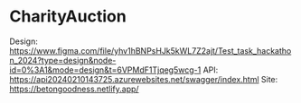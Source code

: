# CharityAuction
Design: https://www.figma.com/file/yhv1hBNPsHJk5kWL7Z2ajt/Test_task_hackathon_2024?type=design&node-id=0%3A1&mode=design&t=6VPMdF1Tjqeg5wcg-1
API: https://api20240210143725.azurewebsites.net/swagger/index.html
Site: https://betongoodness.netlify.app/

